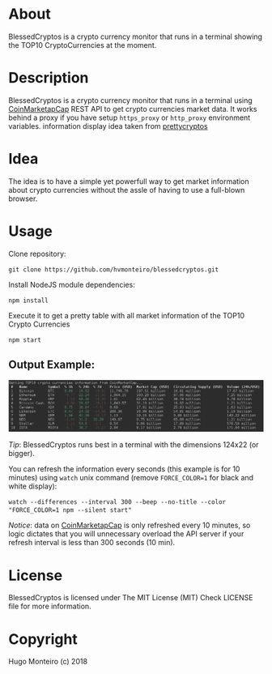 # About
BlessedCryptos is a crypto currency monitor that runs in a terminal showing the TOP10 CryptoCurrencies at the moment.


# Description
BlessedCryptos is a crypto currency monitor that runs in a terminal using [CoinMarketapCap](http://www.coinmarketcap.com) REST API to get crypto currencies market data.
It works behind a proxy if you have setup `https_proxy` or `http_proxy` environment variables.
information display idea taken from [prettycryptos](https://github.com/tiaanduplessis/prettycryptos/)


# Idea
The idea is to have a simple yet powerfull way to get market information about crypto currencies without the assle of having to use a full-blown browser.


# Usage
Clone repository:
```
git clone https://github.com/hvmonteiro/blessedcryptos.git
```

Install NodeJS module dependencies:
```
npm install
```

Execute it to get a pretty table with all market information of the TOP10 Crypto Currencies
```
npm start
```

## Output Example:
![](images/output-example.png?raw=true)

*Tip*: BlessedCryptos runs best in a terminal with the dimensions 124x22 (or bigger).

You can refresh the information every <n> seconds (this example is for 10 minutes) using `watch` unix command (remove `FORCE_COLOR=1` for black and white display):
```
watch --differences --interval 300 --beep --no-title --color  "FORCE_COLOR=1 npm --silent start"
```
*Notice*: data on [CoinMarketapCap](http://www.coinmarketcap.com) is only refreshed every 10 minutes, so logic dictates that you will unnecessary overload the API server if your refresh interval is less than 300 seconds (10 min).


# License
BlessedCryptos is licensed under The MIT License (MIT)
Check LICENSE file for more information.


# Copyright
Hugo Monteiro (c) 2018

